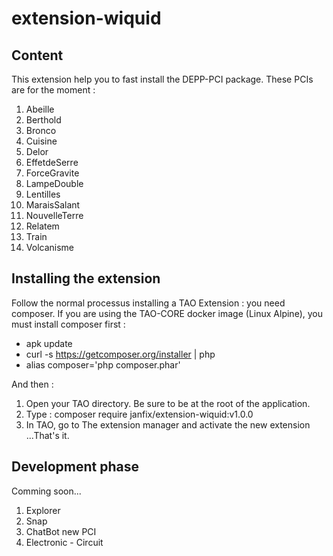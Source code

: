 # extension-wiquid
## Content
This extension help you to fast install the DEPP-PCI package. These PCIs are for the moment : 
1. Abeille
2. Berthold
3. Bronco
4. Cuisine
5. Delor
6. EffetdeSerre
6. ForceGravite
8. LampeDouble
9. Lentilles
10. MaraisSalant
11. NouvelleTerre
12. Relatem
13. Train
14. Volcanisme


## Installing the extension
Follow the normal processus installing a TAO Extension : you need composer. If you are using the TAO-CORE docker image (Linux Alpine), you must install composer first : 
- apk update
- curl -s https://getcomposer.org/installer | php
- alias composer='php composer.phar'

And then : 

1. Open your TAO directory. Be sure to be at the root of the application. 
2. Type : composer require janfix/extension-wiquid:v1.0.0
3. In TAO, go to The extension manager and activate the new extension
...That's it.

## Development phase
Comming soon...
1. Explorer
2. Snap
3. ChatBot new PCI
4. Electronic - Circuit